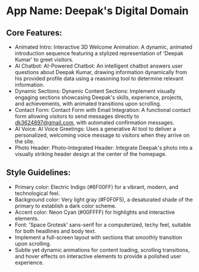 # **App Name**: Deepak's Digital Domain

## Core Features:

- Animated Intro: Interactive 3D Welcome Animation: A dynamic, animated introduction sequence featuring a stylized representation of 'Deepak Kumar' to greet visitors.
- AI Chatbot: AI-Powered Chatbot: An intelligent chatbot answers user questions about Deepak Kumar, drawing information dynamically from his provided profile data using a reasoning tool to determine relevant information.
- Dynamic Sections: Dynamic Content Sections: Implement visually engaging sections showcasing Deepak's skills, experience, projects, and achievements, with animated transitions upon scrolling.
- Contact Form: Contact Form with Email Integration: A functional contact form allowing visitors to send messages directly to dk3624897@gmail.com, with automated confirmation messages.
- AI Voice: AI Voice Greetings: Uses a generative AI tool to deliver a personalized, welcoming voice message to visitors when they arrive on the site.
- Photo Header: Photo-Integrated Header: Integrate Deepak's photo into a visually striking header design at the center of the homepage.

## Style Guidelines:

- Primary color: Electric Indigo (#6F00FF) for a vibrant, modern, and technological feel.
- Background color: Very light gray (#F0F0F5), a desaturated shade of the primary to establish a dark color scheme.
- Accent color: Neon Cyan (#00FFFF) for highlights and interactive elements.
- Font: 'Space Grotesk' sans-serif for a computerized, techy feel, suitable for both headlines and body text.
- Implement a full-screen layout with sections that smoothly transition upon scrolling.
- Subtle yet dynamic animations for content loading, scrolling transitions, and hover effects on interactive elements to provide a polished user experience.